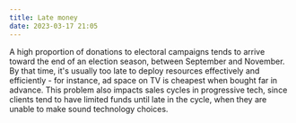```yaml
---
title: Late money
date: 2023-03-17 21:05
---
```


A high proportion of donations to electoral campaigns tends to arrive toward the end of an election season, between September and November. By that time, it's usually too late to deploy resources effectively and efficiently - for instance, ad space on TV is cheapest when bought far in advance. This problem also impacts sales cycles in progressive tech, since clients tend to have limited funds until late in the cycle, when they are unable to make sound technology choices.